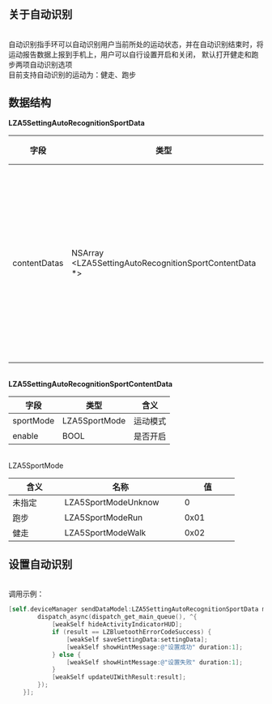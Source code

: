 <a name="D2WIh"></a>
## 关于自动识别

<br />自动识别指手环可以自动识别用户当前所处的运动状态，并在自动识别结束时，将运动报告数据上报到手机上，用户可以自行设置开启和关闭， 默认打开健走和跑步两项自动识别选项<br />目前支持自动识别的运动为：健走、跑步
<a name="Ur28b"></a>
## 数据结构
**LZA5SettingAutoRecognitionSportData**

| 字段 | 类型 | 含义 |
| --- | --- | --- |
| contentDatas | NSArray <LZA5SettingAutoRecognitionSportContentData *> | 需要自动识别的运动类型及开关列表 |


<br />**LZA5SettingAutoRecognitionSportContentData**<br />


| 字段 | 类型 | 含义 |
| --- | --- | --- |
| sportMode | LZA5SportMode | 运动模式 |
| enable | BOOL | 是否开启 |


<br />LZA5SportMode

| 含义 | 名称 | 值 |
| --- | --- | --- |
| 未指定          | LZA5SportModeUnknow         | 0 |
| 跑步           | LZA5SportModeRun            | 0x01             |
| 健走           | LZA5SportModeWalk           | 0x02             |

<a name="NCJAa"></a>
## 设置自动识别

<br />调用示例：
```objectivec
[self.deviceManager sendDataModel:LZA5SettingAutoRecognitionSportData macString:self.device.mac completion:^(LZBluetoothErrorCode result, id resp) {
        dispatch_async(dispatch_get_main_queue(), ^{
            [weakSelf hideActivityIndicatorHUD];
            if (result == LZBluetoothErrorCodeSuccess) {
                [weakSelf saveSettingData:settingData];
                [weakSelf showHintMessage:@"设置成功" duration:1];
            } else {
                [weakSelf showHintMessage:@"设置失败" duration:1];
            }
            [weakSelf updateUIWithResult:result];
        });
    }];
```




